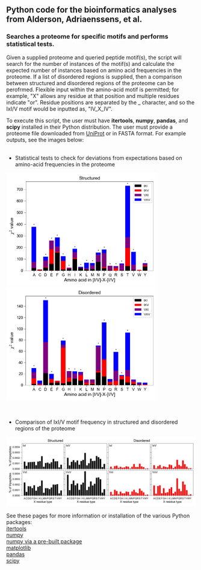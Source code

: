 ## Python code for the bioinformatics analyses from Alderson, Adriaenssens, et al.

### Searches a proteome for specific motifs and performs statistical tests.<br /> 

Given a supplied proteome and queried peptide motif(s), the script will search for the number of instances of the motif(s) and calculate the expected number of instances based on amino acid frequencies in the proteome. If a list of disordered regions is supplied, then a comparison between structured and disordered regions of the proteome can be perofrmed. Flexible input within the amino-acid motif is permitted; for example, "X" allows any residue at that position and multiple residues indicate "or". Residue positions are separated by the _ character, and so the IxI/V motif would be inputted as, "IV_X_IV". <br />

To execute this script, the user must have **itertools**, **numpy**, **pandas**, and **scipy** installed in their Python distribution. The user must provide a proteome file downloaded from [UniProt](https://www.uniprot.org/) or in FASTA format. For example outputs, see the images below: <br />
<br />
* Statistical tests to check for deviations from expectations based on amino-acid frequencies in the proteome
<p align="left">
  <img src="output/structured_chisq.png" width="400px" height="auto"/>
  <img src="output/disordered_chisq.png" width="400px" height="auto"/>
</p>
<br />

* Comparison of IxI/V motif frequency in structured and disordered regions of the proteome <br />
<p align="left">
  <img src="output/compare_fractions_IV_X_IV_motifs.png" width="908px" height="auto"/>
</p>

See these pages for more information or installation of the various Python packages:<br />
[itertools](https://docs.python.org/3/library/itertools.html)<br />
[numpy](https://docs.scipy.org/doc/numpy-1.10.1/user/install.html) <br />
[numpy via a pre-built package](https://scipy.org/install.html) <br />
[matplotlib](https://matplotlib.org/faq/installing_faq.html)<br />
[pandas](https://pypi.org/project/pandas/)<br />
[scipy](https://www.scipy.org/install.html)<br />

